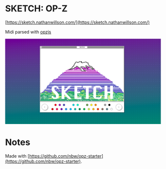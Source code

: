 # SKETCH: OP-Z

[https://sketch.nathanwillson.com/](https://sketch.nathanwillson.com/)

Midi parsed with [opzjs](https://github.com/nbw/opz)

![banner](/src/img/banner.png)

# Notes

Made with [https://github.com/nbw/opz-starter](https://github.com/nbw/opz-starter).

